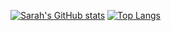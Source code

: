 [![Sarah's GitHub stats](https://github-readme-stats-oh-rats.vercel.app/api?username=stocktons\&rank_icon=github)](https://github.com/stocktons/github-readme-stats)
[![Top Langs](https://github-readme-stats-oh-rats.vercel.app/api/top-langs/?username=stocktons)](https://github.com/anuraghazra/github-readme-stats)
<!--
**stocktons/stocktons** is a ✨ _special_ ✨ repository because its `README.md` (this file) appears on your GitHub profile.

Here are some ideas to get you started:

- 🔭 I’m currently working on ...
- 🌱 I’m currently learning ...
- 👯 I’m looking to collaborate on ...
- 🤔 I’m looking for help with ...
- 💬 Ask me about ...
- 📫 How to reach me: ...
- 😄 Pronouns: ...
- ⚡ Fun fact: ...
-->
